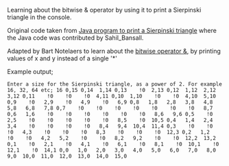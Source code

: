 Learning about the bitwise & operator by using it to print a Sierpinski triangle in the console.

Original code taken from [Java program to print a Sierpinski triangle](https://www.geeksforgeeks.org/sierpinski-triangle/) where the Java code was contributed by Sahil_Bansall.

Adapted by Bart Notelaers to learn about the [bitwise operator &](https://www.baeldung.com/java-bitwise-operators), by printing values of x and y instead of a single '*'

Example output;

`Enter a size for the Sierpinski triangle, as a power of 2.
For example 16, 32, 64 etc;
16
                                               0,15
                                            0,14  1,14
                                         0,13    !0  2,13
                                      0,12  1,12  2,12  3,12
                                   0,11    !0    !0    !0  4,11
                                0,10  1,10    !0    !0  4,10  5,10
                              0,9    !0   2,9    !0   4,9    !0   6,9
                           0,8   1,8   2,8   3,8   4,8   5,8   6,8   7,8
                        0,7    !0    !0    !0    !0    !0    !0    !0   8,7
                     0,6   1,6    !0    !0    !0    !0    !0    !0   8,6   9,6
                  0,5    !0   2,5    !0    !0    !0    !0    !0   8,5    !0  10,5
               0,4   1,4   2,4   3,4    !0    !0    !0    !0   8,4   9,4  10,4  11,4
            0,3    !0    !0    !0   4,3    !0    !0    !0   8,3    !0    !0    !0  12,3
         0,2   1,2    !0    !0   4,2   5,2    !0    !0   8,2   9,2    !0    !0  12,2  13,2
      0,1    !0   2,1    !0   4,1    !0   6,1    !0   8,1    !0  10,1    !0  12,1    !0  14,1
   0,0   1,0   2,0   3,0   4,0   5,0   6,0   7,0   8,0   9,0  10,0  11,0  12,0  13,0  14,0  15,0`